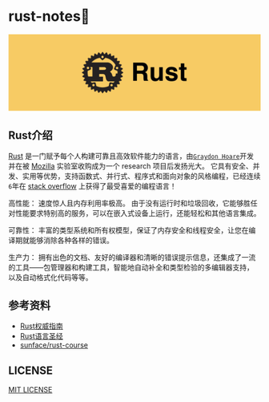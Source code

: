 # rust-notes🦀

<div align="center">
    <img src="./asserts/logo.png">
</div>

## Rust介绍 

[Rust](https://github.com/rust-lang/rust) 是一门赋予每个人构建可靠且高效软件能力的语言，由[`Graydon Hoare`](https://github.com/graydon)开发并在被 [Mozilla](https://github.com/mozilla) 实验室收购成为一个 research 项目后发扬光大。 它具有安全、并发、实用等优势，支持函数式、并行式、程序式和面向对象的风格编程，已经连续`6`年在 [stack overflow](https://stackoverflow.com/) 上获得了最受喜爱的编程语言！

高性能： 速度惊人且内存利用率极高。 由于没有运行时和垃圾回收，它能够胜任对性能要求特别高的服务，可以在嵌入式设备上运行，还能轻松和其他语言集成。 

可靠性： 丰富的类型系统和所有权模型，保证了内存安全和线程安全，让您在编译期就能够消除各种各样的错误。

生产力： 拥有出色的文档、友好的编译器和清晰的错误提示信息，还集成了一流的工具——包管理器和构建工具，智能地自动补全和类型检验的多编辑器支持， 以及自动格式化代码等等。 

## 参考资料

* [Rust权威指南](https://www.bilibili.com/video/BV1hp4y1k7SV?spm_id_from=333.337.search-card.all.click)
* [Rust语言圣经](https://course.rs/into-rust.html)
* [sunface/rust-course](https://github.com/sunface/rust-course)

## LICENSE
[MIT LICENSE](./LICENSE)